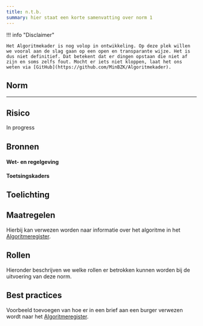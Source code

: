 ```yaml
---
title: n.t.b.
summary: hier staat een korte samenvatting over norm 1
---
```


!!! info "Disclaimer"

    Het Algoritmekader is nog volop in ontwikkeling. Op deze plek willen we vooral aan de slag gaan op een open en transparante wijze. Het is dus niet definitief. Dat betekent dat er dingen opstaan die niet af zijn en soms zelfs fout. Mocht er iets niet kloppen, laat het ons weten via [GitHub](https://github.com/MinBZK/Algoritmekader).


## Norm
** **

## Risico
In progress

## Bronnen

#### Wet- en regelgeving


#### Toetsingskaders


## Toelichting


## Maatregelen
Hierbij kan verwezen worden naar informatie over het algoritme in het [Algoritmeregister](https://algoritmes.overheid.nl/nl). 

## Rollen
Hieronder beschrijven we welke rollen er betrokken kunnen worden bij de uitvoering van deze norm. 


## Best practices
Voorbeeld toevoegen van hoe er in een brief aan een burger verwezen wordt naar het [Algoritmeregister](https://algoritmes.overheid.nl/nl). 



